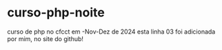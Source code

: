 # curso-php-noite
curso de php no cfcct em -Nov-Dez de 2024
esta linha 03 foi adicionada por mim, no site do github!

